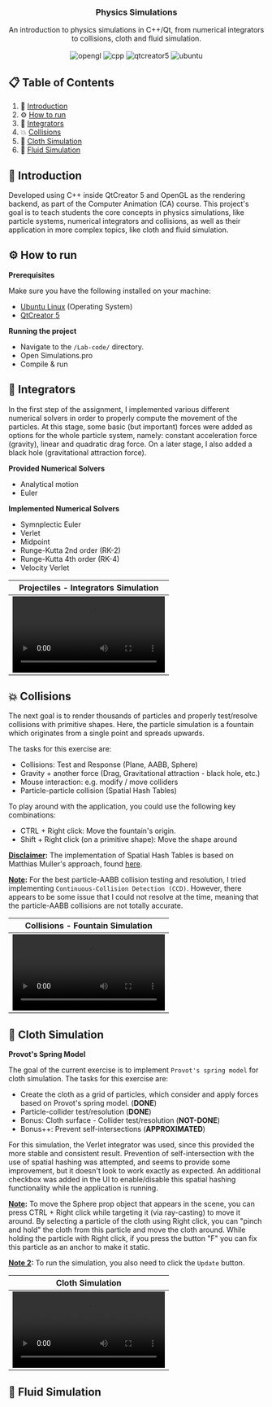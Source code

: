 <div align="center">

  <h3 align="center">Physics Simulations</h3>

  <div align="center">
    An introduction to physics simulations in C++/Qt, from numerical integrators to collisions, cloth and fluid simulation.
  </div>
  
  <br />

  <div>
    <img src="https://img.shields.io/badge/OpenGL-black?style=flat" alt="opengl" />
    <img src="https://img.shields.io/badge/C%2B%2B-blue?style=flat" alt="cpp" />
    <img src="https://img.shields.io/badge/QtCreator%205-green?style=flat" alt="qtcreator5" />
    <img src="https://img.shields.io/badge/Ubuntu-orange?style=flat" alt="ubuntu" />
  </div>
</div>



## 📋 <a name="table">Table of Contents</a>
1. 🤖 [Introduction](#introduction)
2. ⚙️  [How to run](#how-to-run)
3. 📐 [Integrators](#integrators)
4. 💥 [Collisions](#collisions)
5. 👗 [Cloth Simulation](#cloth) 
6. 🌊 [Fluid Simulation](#fluid)


## <a name="introduction">🤖 Introduction</a>
Developed using C++ inside QtCreator 5 and OpenGL as the rendering backend, as part of the Computer Animation (CA) course. This project's goal is to teach students the core concepts in physics simulations, like particle systems, numerical integrators and collisions, as well as their application in more complex topics, like cloth and fluid simulation.


## <a name="how-to-run">⚙️ How to run</a>

**Prerequisites**

Make sure you have the following installed on your machine:
- [Ubuntu Linux](https://ubuntu.com/) (Operating System)
- [QtCreator 5](https://doc.qt.io/qt-5/gettingstarted.html)

**Running the project**
- Navigate to the `/Lab-code/` directory.
- Open Simulations.pro
- Compile & run


## <a name="integrators">📐 Integrators</a>

In the first step of the assignment, I implemented various different numerical solvers in order to properly compute the movement of the particles. At this stage, some basic (but important) forces were added as options for the whole particle system, namely: constant acceleration force (gravity), linear and quadratic drag force. On a later stage, I also added a black hole (gravitational attraction force).

**Provided Numerical Solvers**

- Analytical motion
- Euler

**Implemented Numerical Solvers**

- Symnplectic Euler
- Verlet
- Midpoint
- Runge-Kutta 2nd order (RK-2)
- Runge-Kutta 4th order (RK-4)
- Velocity Verlet

Projectiles - Integrators Simulation|
:-------------------------:|
![](repo_images/sim_projectiles.webm)|


## <a name="collisions">💥 Collisions</a>

The next goal is to render thousands of particles and properly test/resolve collisions
with primitive shapes. Here, the particle simulation is a fountain which originates from a single point
and spreads upwards.

The tasks for this exercise are:

- Collisions: Test and Response (Plane, AABB, Sphere)
- Gravity + another force (Drag, Gravitational attraction - black hole, etc.)
- Mouse interaction: e.g. modify / move colliders
- Particle-particle collision (Spatial Hash Tables)

To play around with the application, you could use the following key combinations:

- CTRL + Right click: Move the fountain's origin.
- Shift + Right click (on a primitive shape): Move the shape around

**<ins>Disclaimer</ins>:** The implementation of Spatial Hash Tables is based on Matthias Muller's approach, found [here](https://matthias-research.github.io/pages/tenMinutePhysics/15-selfCollision.pdf).

**<ins>Note</ins>:** For the best particle-AABB collision testing and resolution, I tried implementing `Continuous-Collision Detection (CCD)`. However, there appears to be some issue that I could not resolve at the time, meaning that the particle-AABB collisions are not totally accurate.

Collisions - Fountain Simulation|
:-------------------------:|
![](repo_images/sim_fountain.webm)|


## <a name="cloth">👗 Cloth Simulation</a>

**Provot's Spring Model**

The goal of the current exercise is to implement `Provot's spring model` for cloth simulation. The tasks for this exercise are:

- Create the cloth as a grid of particles, which consider and apply forces based on Provot's spring
model. (**DONE**)
- Particle-collider test/resolution (**DONE**)
- Bonus: Cloth surface - Collider test/resolution (**NOT-DONE**)
- Bonus++: Prevent self-intersections (**APPROXIMATED**)

For this simulation, the Verlet integrator was used, since this provided the more stable and consistent result. Prevention of self-intersection with the use of spatial hashing was attempted, and seems to
provide some improvement, but it doesn't look to work exactly as expected. An additional checkbox
was added in the UI to enable/disable this spatial hashing functionality while the application is
running.

**<ins>Note</ins>:** To move the Sphere prop object that appears in the scene, you can press CTRL + Right click
while targeting it (via ray-casting) to move it around. By selecting a particle of the cloth using
Right click, you can "pinch and hold" the cloth from this particle and move the cloth around. While
holding the particle with Right click, if you press the button "F" you can fix this particle as an anchor
to make it static.

**<ins>Note 2</ins>:** To run the simulation, you also need to click the `Update` button.

Cloth Simulation|
:-------------------------:|
![](repo_images/sim_cloth.webm)|



## <a name="fluid">🌊 Fluid Simulation</a>